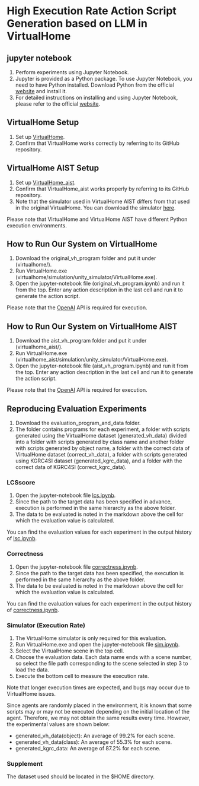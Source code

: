 # High Execution Rate Action Script Generation based on LLM in VirtualHome

## jupyter notebook
1. Perform experiments using Jupyter Notebook.
2. Jupyter is provided as a Python package. To use Jupyter Notebook, you need to have Python installed. Download Python from the official [website](https://www.python.org/) and install it.
3. For detailed instructions on installing and using Jupyter Notebook, please refer to the official [website](https://jupyter.org/).

## VirtualHome Setup
1. Set up [VirtualHome](https://github.com/xavierpuigf/virtualhome).
2. Confirm that VirtualHome works correctly by referring to its GitHub repository.

## VirtualHome AIST Setup
1. Set up [VirtualHome_aist](https://github.com/aistairc/virtualhome_aist/).
2. Confirm that VirtualHome_aist works properly by referring to its GitHub repository.
3. Note that the simulator used in VirtualHome AIST differs from that used in the original VirtualHome. You can download the simulator [here](https://github.com/aistairc/virtualhome_unity_aist/releases/tag/Door_Modified_Build_2023_0404/).

Please note that VirtualHome and VirtualHome AIST have different Python execution environments.

## How to Run Our System on VirtualHome
1. Download the original_vh_program folder and put it under (virtualhome/).
2. Run VirtualHome.exe (virtualhome/simulation/unity_simulator/VirtualHome.exe).
3. Open the jupyter-notebook file (original_vh_program.ipynb) and run it from the top. Enter any action description in the last cell and run it to generate the action script.

Please note that the [OpenAI](https://openai.com/) API is required for execution.

## How to Run Our System on VirtualHome AIST
1. Download the aist_vh_program folder and put it under (virtualhome_aist/).
2. Run VirtualHome.exe (virtualhome_aist/simulation/unity_simulator/VirtualHome.exe).
3. Open the jupyter-notebook file (aist_vh_program.ipynb) and run it from the top. Enter any action description in the last cell and run it to generate the action script.

Please note that the [OpenAI](https://openai.com/) API is required for execution.

## Reproducing Evaluation Experiments
1. Download the evaluation_program_and_data folder.
2. The folder contains programs for each experiment, a folder with scripts generated using the VirtualHome dataset (generated_vh_data) divided into a folder with scripts generated by class name and another folder with scripts generated by object name, a folder with the correct data of VirtualHome dataset (correct_vh_data), a folder with scripts generated using KGRC4SI dataset (generated_kgrc_data), and a folder with the correct data of KGRC4SI (correct_kgrc_data).

### LCSscore
1. Open the jupyter-notebook file [lcs.ipynb](https://github.com/JinAoyama/actionscript_generate_in_vh/blob/main/evaluation_program_and_data/lcs.ipynb).
2. Since the path to the target data has been specified in advance, execution is performed in the same hierarchy as the above folder.
3. The data to be evaluated is noted in the markdown above the cell for which the evaluation value is calculated.

You can find the evaluation values for each experiment in the output history of [lsc.ipynb](https://github.com/JinAoyama/actionscript_generate_in_vh/blob/main/evaluation_program_and_data/lcs.ipynb).

### Correctness
1. Open the jupyter-notebook file [correctness.ipynb](https://github.com/JinAoyama/actionscript_generate_in_vh/blob/main/evaluation_program_and_data/correctness.ipynb).
2. Since the path to the target data has been specified, the execution is performed in the same hierarchy as the above folder.
3. The data to be evaluated is noted in the markdown above the cell for which the evaluation value is calculated.

You can find the evaluation values for each experiment in the output history of [correctness.ipynb](https://github.com/JinAoyama/actionscript_generate_in_vh/blob/main/evaluation_program_and_data/correctness.ipynb).

### Simulator (Execution Rate)
1. The VirtualHome simulator is only required for this evaluation.
2. Run VirtualHome.exe and open the jupyter-notebook file [sim.ipynb](https://github.com/JinAoyama/actionscript_generate_in_vh/blob/main/evaluation_program_and_data/sim.ipynb).
3. Select the VirtualHome scene in the top cell.
4. Choose the evaluation data. Each data name ends with a scene number, so select the file path corresponding to the scene selected in step 3 to load the data.
5. Execute the bottom cell to measure the execution rate.

Note that longer execution times are expected, and bugs may occur due to VirtualHome issues.

Since agents are randomly placed in the environment, it is known that some scripts may or may not be executed depending on the initial location of the agent. Therefore, we may not obtain the same results every time. However, the experimental values are shown below:
- generated_vh_data(object): An average of 99.2% for each scene.
- generated_vh_data(class): An average of 55.3% for each scene.
- generated_kgrc_data: An average of 87.2% for each scene.

### Supplement
The dataset used should be located in the $HOME directory. 


